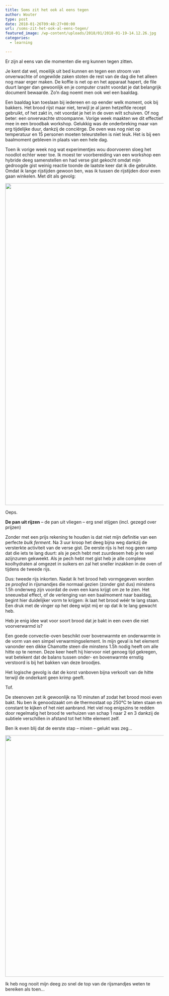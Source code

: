 ```yaml
---
title: Soms zit het ook al eens tegen
author: Wouter
type: post
date: 2018-01-26T09:48:27+00:00
url: /soms-zit-het-ook-al-eens-tegen/
featured_image: /wp-content/uploads/2018/01/2018-01-19-14.12.26.jpg
categories:
  - learning

---
```

Er zijn al eens van die momenten die erg kunnen tegen zitten.

Je kent dat wel, moeilijk uit bed kunnen en tegen een stroom van onverwachte of ongewilde zaken stoten de rest van de dag die het alleen nog maar erger maken. De koffie is net op en het apparaat hapert, de file duurt langer dan gewoonlijk en je computer crasht voordat je dat belangrijk document bewaarde. Zo&#8217;n dag noemt men ook wel een baaldag.
  
Een baaldag kan toeslaan bij iedereen en op eender welk moment, ook bij bakkers. Het brood rijst maar niet, terwijl je al jaren hetzelfde recept gebruikt, of het zakt in, nét voordat je het in de oven wilt schuiven. Of nog beter: een onverwachte stroompanne. Vorige week maakten we dit effectief mee in een broodbak workshop. Gelukkig was de onderbreking maar van erg tijdelijke duur, dankzij de conciërge. De oven was nog niet op temperatuur en 15 personen moeten teleurstellen is niet leuk. Het is bij een baalmoment gebleven in plaats van een hele dag.

Toen ik vorige week nog wat experimentjes wou doorvoeren sloeg het noodlot echter weer toe. Ik moest ter voorbereiding van een workshop een hybride deeg samenstellen en had verse gist gekocht omdat mijn gedroogde gist weinig reactie toonde de laatste keer dat ik die gebruikte. Omdat ik lange rijstijden gewoon ben, was ik tussen de rijstijden door even gaan winkelen. Met dit als gevolg:

<img class="aligncenter size-large wp-image-999" src="http://www.redzuurdesem.be/wp-content/uploads/2018/01/2018-01-19-14.12.26-768x1024.jpg" alt="" width="768" height="1024" srcset="http://www.redzuurdesem.be/wp-content/uploads/2018/01/2018-01-19-14.12.26-768x1024.jpg 768w, http://www.redzuurdesem.be/wp-content/uploads/2018/01/2018-01-19-14.12.26-225x300.jpg 225w, http://www.redzuurdesem.be/wp-content/uploads/2018/01/2018-01-19-14.12.26-820x1093.jpg 820w" sizes="(max-width: 768px) 100vw, 768px" />

Oeps.

**De pan uit rijzen** &#8211; de pan uit vliegen &#8211; erg snel stijgen (incl. gezegd over prijzen)

Zonder met een prijs rekening te houden is dat niet mijn definitie van een perfecte _bulk ferment_. Na 3 uur kroop het deeg bijna weg dankzij de versterkte activiteit van de verse gist. De eerste rijs is het nog geen ramp dat die iets te lang duurt: als je pech hebt met zuurdesem heb je te veel azijnzuren gekweekt. Als je pech hebt met gist heb je alle complexe koolhydraten al omgezet in suikers en zal het sneller inzakken in de oven of tijdens de tweede rijs.

Dus: tweede rijs inkorten. Nadat ik het brood heb vormgegeven worden ze _proofed_ in rijsmandjes die normaal gezien (zonder gist dus) minstens 1.5h onderweg zijn voordat de oven een kans krijgt om ze te zien. Het sneeuwbal effect, of de verlenging van een baalmoment naar baaldag, begint hier duidelijker vorm te krijgen: ik laat het brood wéér te lang staan. Een druk met de vinger op het deeg wijst mij er op dat ik te lang gewacht heb.

Heb je enig idee wat voor soort brood dat je bakt in een oven die niet voorverwarmd is?

Een goede convectie-oven beschikt over bovenwarmte en onderwarmte in de vorm van een simpel verwarmingselement. In mijn geval is het element vanonder een dikke Chamotte steen die minstens 1.5h nodig heeft om alle hitte op te nemen. Deze keer heeft hij hiervoor niet genoeg tijd gekregen, wat betekent dat de balans tussen onder- en bovenwarmte ernstig verstoord is bij het bakken van deze broodjes.
  
Het logische gevolg is dat de korst vanboven bijna verkoolt van de hitte terwijl de onderkant geen krimp geeft.
  
Tof.

De steenoven zet ik gewoonlijk na 10 minuten af zodat het brood mooi even bakt. Nu ben ik genoodzaakt om de thermostaat op 250°C te laten staan en constant te kijken of het niet aanbrand. Het viel nog enigszins te redden door regelmatig het brood te verhuizen van schap 1 naar 2 en 3 dankzij de subtiele verschillen in afstand tot het hitte element zelf.

Ben ik even blij dat de eerste stap &#8211; mixen &#8211; gelukt was zeg&#8230;

<img class="aligncenter size-large wp-image-1000" src="http://www.redzuurdesem.be/wp-content/uploads/2018/01/2018-01-19-14.24.42-1024x768.jpg" alt="" width="1024" height="768" srcset="http://www.redzuurdesem.be/wp-content/uploads/2018/01/2018-01-19-14.24.42-1024x768.jpg 1024w, http://www.redzuurdesem.be/wp-content/uploads/2018/01/2018-01-19-14.24.42-300x225.jpg 300w, http://www.redzuurdesem.be/wp-content/uploads/2018/01/2018-01-19-14.24.42-768x576.jpg 768w, http://www.redzuurdesem.be/wp-content/uploads/2018/01/2018-01-19-14.24.42-820x615.jpg 820w" sizes="(max-width: 1024px) 100vw, 1024px" />

Ik heb nog nooit mijn deeg zo snel de top van de rijsmandjes weten te bereiken als toen&#8230;